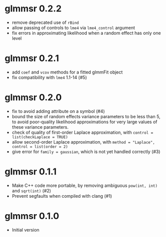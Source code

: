 # glmmsr 0.2.2
* remove deprecated use of `rBind`
* allow passing of controls to `lme4` via `lme4_control` argument
* fix errors in approximating likelihood when a random effect has 
  only one level

# glmmsr 0.2.1
* add `coef` and `vcov` methods for a fitted glmmFit object
* fix compatibility with `lme4` 1.1-14 (#5)

# glmmsr 0.2.0
* fix to avoid adding attribute on a symbol (#4)
* bound the size of random effects variance parameters to be less than
  5, to avoid poor-quality likelihood approximations for very large 
  values of these variance parameters.
* check of quality of first-order Laplace approximation, with
  `control = list(checkLaplace = TRUE)`
* allow second-order Laplace approximation, with 
  `method = "Laplace", control = list(order = 2)`
* give error for `family = gaussian`, which is not yet handled correctly (#3)

# glmmsr 0.1.1
* Make C++ code more portable, by removing ambiguous `pow(int, int)` 
  and `sqrt(int)` (#2)
* Prevent segfaults when compiled with clang (#1)

# glmmsr 0.1.0
* Initial version

